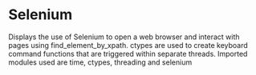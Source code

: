 # Selenium
Displays the use of Selenium to open a web browser and interact with pages using find_element_by_xpath. ctypes are used to create keyboard command functions that are triggered within separate threads. Imported modules used are time, ctypes, threading and selenium
